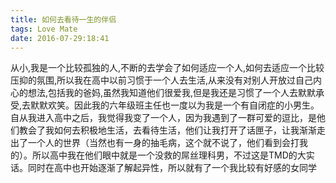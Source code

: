 ```yaml
---
title: 如何去看待一生的伴侣
tags: Love Mate
date: 2016-07-29:18:41
---
```

从小,我是一个比较孤独的人,不断的去学会了如何适应一个人,如何去适应一个比较压抑的氛围,所以我在高中以前习惯于一个人去生活,从来没有对别人开放过自己内心的想法,包括我的爸妈,虽然我知道他们很爱我,但是我还是习惯了一个人去默默承受,去默默欢笑。因此我的六年级班主任也一度以为我是一个有自闭症的小男生。自从我进入高中之后，我觉得我变了一个人，因为我遇到了一群可爱的逗比，是他们教会了我如何去积极地生活，去看待生活，他们让我打开了话匣子，让我渐渐走出了一个人的世界（当然也有一身的抽毛病，这个就不说了，他们看到会打我的）。所以高中我在他们眼中就是一个没救的屌丝理科男，不过这是TMD的大实话。同时在高中也开始逐渐了解起异性，所以就有了一个我比较有好感的女同学
